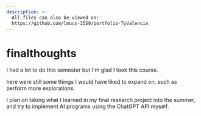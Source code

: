 ```yaml
---
description: >-
  All files can also be viewed on:
  https://github.com/lmucs-3550/portfolio-TyValencia
---
```


# finalthoughts

I had a lot to do this semester but I'm glad I took this course.

here were still some things I would have liked to expand on, such as perform more explorations.

I plan on taking what I learned in my final research project into the summer, and try to implement AI programs using the ChatGPT API myself.
